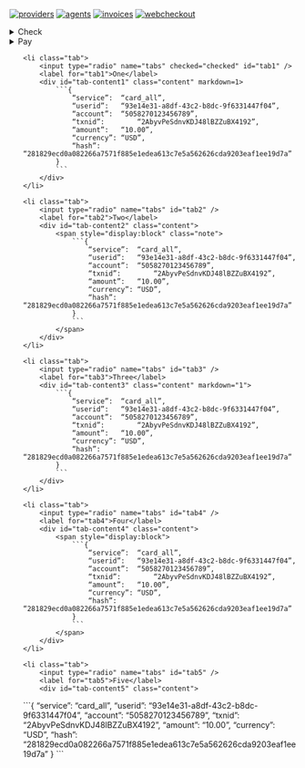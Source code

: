 [![providers](https://img.shields.io/badge/doc-Providers-success)](https://shafizod.github.io/providers)
[![agents](https://img.shields.io/badge/doc-Agents-success)](https://shafizod.github.io/agents)
[![invoices](https://img.shields.io/badge/doc-Invoices-success)](https://shafizod.github.io/invoices)
[![webcheckout](https://img.shields.io/badge/doc-Webcheckout-success)](https://shafizod.github.io/webcheckout)

<details>
  <summary>Check</summary>
  
  ```{
	“service”:	“card_all”,
	“userid”:	“93e14e31-a8df-43c2-b8dc-9f6331447f04”,
	“account”:	“5058270123456789”,
	“txnid”:		“2AbyvPeSdnvKDJ48lBZZuBX4192”,
	“amount”:	“10.00”,
	“currency”:	“USD”,
	“hash”:		“281829ecd0a082266a7571f885e1edea613c7e5a562626cda9203eaf1ee19d7a”
}
```
</details>

<details>
  <summary>Pay</summary>
    
  ```{
      “service”:	“card_all”,
      “userid”:	“93e14e31-a8df-43c2-b8dc-9f6331447f04”,
      “account”:	“5058270123456789”,
      “txnid”:		“2AbyvPeSdnvKDJ48lBZZuBX4192”,
      “amount”:	“10.00”,
      “currency”:	“USD”,
      “hash”:		“281829ecd0a082266a7571f885e1edea613c7e5a562626cda9203eaf1ee19d7a”
  }
  ```
</details>

<ul class="tabs">

    <li class="tab">
        <input type="radio" name="tabs" checked="checked" id="tab1" />
        <label for="tab1">One</label>
        <div id="tab-content1" class="content" markdown=1>
            ```{
                “service”:	“card_all”,
                “userid”:	“93e14e31-a8df-43c2-b8dc-9f6331447f04”,
                “account”:	“5058270123456789”,
                “txnid”:		“2AbyvPeSdnvKDJ48lBZZuBX4192”,
                “amount”:	“10.00”,
                “currency”:	“USD”,
                “hash”:		“281829ecd0a082266a7571f885e1edea613c7e5a562626cda9203eaf1ee19d7a”
            }
            ```
        </div>
    </li>

    <li class="tab">
        <input type="radio" name="tabs" id="tab2" />
        <label for="tab2">Two</label>
        <div id="tab-content2" class="content">
            <span style="display:block" class="note">
                ```{
                    “service”:	“card_all”,
                    “userid”:	“93e14e31-a8df-43c2-b8dc-9f6331447f04”,
                    “account”:	“5058270123456789”,
                    “txnid”:		“2AbyvPeSdnvKDJ48lBZZuBX4192”,
                    “amount”:	“10.00”,
                    “currency”:	“USD”,
                    “hash”:		“281829ecd0a082266a7571f885e1edea613c7e5a562626cda9203eaf1ee19d7a”
                }
                ```
            </span>
        </div>
    </li>

    <li class="tab">
        <input type="radio" name="tabs" id="tab3" />
        <label for="tab3">Three</label>
        <div id="tab-content3" class="content" markdown="1">
            ```{
                “service”:	“card_all”,
                “userid”:	“93e14e31-a8df-43c2-b8dc-9f6331447f04”,
                “account”:	“5058270123456789”,
                “txnid”:		“2AbyvPeSdnvKDJ48lBZZuBX4192”,
                “amount”:	“10.00”,
                “currency”:	“USD”,
                “hash”:		“281829ecd0a082266a7571f885e1edea613c7e5a562626cda9203eaf1ee19d7a”
            }
            ```
        </div>
    </li>

    <li class="tab">
        <input type="radio" name="tabs" id="tab4" />
        <label for="tab4">Four</label>
        <div id="tab-content4" class="content">
            <span style="display:block">
                ```{
                    “service”:	“card_all”,
                    “userid”:	“93e14e31-a8df-43c2-b8dc-9f6331447f04”,
                    “account”:	“5058270123456789”,
                    “txnid”:		“2AbyvPeSdnvKDJ48lBZZuBX4192”,
                    “amount”:	“10.00”,
                    “currency”:	“USD”,
                    “hash”:		“281829ecd0a082266a7571f885e1edea613c7e5a562626cda9203eaf1ee19d7a”
                }
                ```
            </span>
        </div>
    </li>

    <li class="tab">
        <input type="radio" name="tabs" id="tab5" />
        <label for="tab5">Five</label>
        <div id="tab-content5" class="content">
<div>
<div>
                ```{
                    “service”:	“card_all”,
                    “userid”:	“93e14e31-a8df-43c2-b8dc-9f6331447f04”,
                    “account”:	“5058270123456789”,
                    “txnid”:		“2AbyvPeSdnvKDJ48lBZZuBX4192”,
                    “amount”:	“10.00”,
                    “currency”:	“USD”,
                    “hash”:		“281829ecd0a082266a7571f885e1edea613c7e5a562626cda9203eaf1ee19d7a”
                }
                ```
</div>
</div>
        </div>
    </li>

</ul>